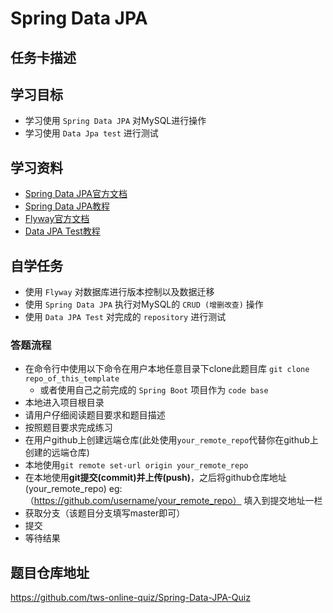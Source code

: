 # Spring Data JPA

## 任务卡描述

## 学习目标
- 学习使用 `Spring Data JPA` 对MySQL进行操作
- 学习使用 `Data Jpa test` 进行测试

## 学习资料
- [Spring Data JPA官方文档](https://projects.spring.io/spring-data-jpa/)
- [Spring Data JPA教程](https://docs.spring.io/spring-data/jpa/docs/current/reference/html/)
- [Flyway官方文档](https://flywaydb.org/)
- [Data JPA Test教程](http://www.baeldung.com/spring-boot-testing)

## 自学任务
- 使用 `Flyway` 对数据库进行版本控制以及数据迁移
- 使用 `Spring Data JPA` 执行对MySQL的 `CRUD (增删改查)` 操作
- 使用 `Data JPA Test` 对完成的 `repository` 进行测试

### 答题流程
- 在命令行中使用以下命令在用户本地任意目录下clone此题目库 `git clone repo_of_this_template`
  - 或者使用自己之前完成的 `Spring Boot` 项目作为 `code base` 
- 本地进入项目根目录
- 请用户仔细阅读题目要求和题目描述
- 按照题目要求完成练习
- 在用户github上创建远端仓库(此处使用`your_remote_repo`代替你在github上创建的远端仓库)
- 本地使用`git remote set-url origin your_remote_repo`
- 在本地使用**git提交(commit)**并**上传(push)**，之后将github仓库地址(your_remote_repo) eg:（https://github.com/username/your_remote_repo） 填入到提交地址一栏 
- 获取分支（该题目分支填写master即可）
- 提交
- 等待结果

## 题目仓库地址
https://github.com/tws-online-quiz/Spring-Data-JPA-Quiz










